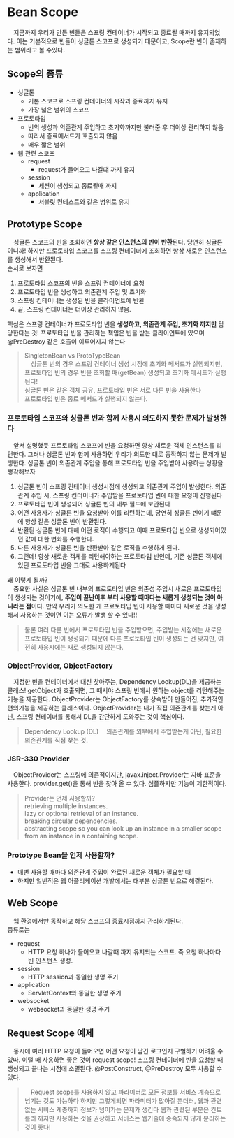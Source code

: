 # Bean Scope

　지금까지 우리가 만든 빈들은 스프링 컨테이너가 시작되고 종료될 때까지 유지되었다.
이는 기본적으로 빈들이 싱글톤 스코프로 생성되기 떄문이고, Scope란 빈이 존재하는 범위라고 볼 수있다.

## Scope의 종류
- 싱글톤
  - 기본 스코프로 스프링 컨테이너의 시작과 종료까지 유지
  - 가장 넓은 범위의 스코프
- 프로토타입
  - 빈의 생성과 의존관계 주입하고 초기화까지만 불러준 후 더이상 관리하지 않음
  - 따라서 종료메서드가 호출되지 않음
  - 매우 짧은 범위
- 웹 관련 스코프
  - request
    - request가 들어오고 나갈떄 까지 유지
  - session
    - 세션이 생성되고 종료될때 까지
  - application
    - 서블릿 컨테스트와 같은 범위로 유지
    
## Prototype Scope

　싱글톤 스코프의 빈을 조회하면 **항상 같은 인스턴스의 빈이 반환**된다. 당연히 싱글톤 이니까!
하지만 프로토타입 스코프를 스프링 컨테이너에 조회하면 항상 새로운 인스턴스를 생성해서 반환된다.  
순서로 보자면
1. 프로토타입 스코프의 빈을 스프링 컨테이너에 요청
2. 프로토타입 빈을 생성하고 의존관계 주입 및 초기화
3. 스프링 컨테이너는 생성된 빈을 클라이언트에 반환
4. 끝, 스프링 컨테이너는 더이상 관리하지 않음.

핵심은 스프링 컨테이너가 프로토타입 빈을 **생성하고, 의존관계 주입, 초기화 까지만** 담당한다는 것!
프로토타입 빈을 관리하는 책임은 빈을 받는 클라이언트에 있으며 @PreDestroy 같은 호출이 이루어지지 않는다

> SingletonBean vs ProtoTypeBean  
> 　싱글톤 빈의 경우 스프링 컨테이너 생성 시점에 초기화 메서드가 실행되지만,
> 프로토타입 빈의 경우 빈을 조회할 때(getBean) 생성되고 초기화 메서드가 실행된다!  
> 싱글톤 빈은 같은 객체 공유, 프로토타입 빈은 서로 다른 빈을 사용한다  
> 프로토타입 빈은 종료 메서드가 실행되지 않는다.

### 프로토타입 스코프와 싱글톤 빈과 함께 사용시 의도하지 못한 문제가 발생한다

　앞서 설명했듯 프로토타입 스코프에 빈을 요청하면 항상 새로운 객체 인스턴스를 리턴한다. 그러나 싱글톤 빈과 함께 사용하면
우리가 의도한 대로 동작하지 않는 문제가 발생한다. 싱글톤 빈이 의존관계 주입을 통해 프로토타입 빈을 주입받아 사용하는 
상황을 생각해보자

1. 싱글톤 빈이 스프링 컨테이너 생성시점에 생성되고 의존관계 주입이 발생한다.
의존관계 주입 시, 스프링 컨터이너가 주입받을 프로토타입 빈에 대한 요청이 진행된다
2. 프로토타입 빈이 생성되어 싱글톤 빈의 내부 필드에 보관된다
3. 어떤 사용자가 싱글톤 빈을 요청받아 이를 리턴하는데, 당연히 싱글톤 빈이기 떄문에 항상 같은 싱글톤 빈이 반환된다.
4. 반환된 싱글톤 빈에 대해 어떤 로직이 수행되고 이때 프로토타입 빈으로 생성되어있던 값에 대한 변화를 수행한다.
5. 다른 사용자가 싱글톤 빈을 반환받아 같은 로직을 수행하게 된다.
6. 그런데! 항상 새로운 객체를 리턴해야하는 프로토타입 빈인데, 기존 싱글톤 객체에 있던 프로토타입 빈을 그대로 사용하게된다

왜 이렇게 될까?  
　중요한 사실은 싱글톤 빈 내부의 프로토타입 빈은 의존성 주입시 새로운 프로토타입이 생성되는 것이기에,
**주입이 끝난이후 부터 사용할 때마다는 새롭게 생성되는 것이 아니라는 점**이다. 만약 우리가 의도한 게
프로토타입 빈이 사용할 때마다 새로운 것을 생성해서 사용하는 것이면 이는 오류가 발생 할 수 있다!!

> 물론 여러 다른 빈에서 프로토타입 빈을 주입받으면, 주입받는 시점에는 새로운 프로토타입 빈이 생성되기 때문에
> 다른 프로토타입 빈이 생성되는 건 맞지만, 여전히 사용시에는 새로 생성되지 않는다.

### ObjectProvider, ObjectFactory

　지정한 빈을 컨테이너에서 대신 찾아주는, Dependency Lookup(DL)을 제공하는 클래스!
getObject가 호출되면, 그 때서야 스프링 빈에서 원하는 object를 리턴해주는 기능을 제공한다.
ObjectProvider는 ObjectFactory를 상속받아 만들어진, 추가적인 편의기능을 제공하는 클래스이다.
ObjectProvider는 내가 직접 의존관계를 찾는게 아닌, 스프링 컨테이너를 통해서 DL을 간단하게 도와주는 것이 핵심이다.

> Dependency Lookup (DL)
> 　의존관계를 외부에서 주입받는게 아닌, 필요한 의존관계를 직접 찾는 것.

### JSR-330 Provider

　ObjectProvider는 스프링에 의존적이지만, javax.inject.Provider는 자바 표준을 사용한다.
provider.get()을 통해 빈을 찾아 올 수 있다. 심플하지만 기능이 제한적이다.

> Provider는 언제 사용할까?  
> retrieving multiple instances.  
> lazy or optional retrieval of an instance.  
> breaking circular dependencies.  
> abstracting scope so you can look up an instance in a smaller scope from an instance in a containing scope.

### Prototype Bean을 언제 사용할까?

- 매번 사용할 때마다 의존관계 주입이 완료된 새로운 객체가 필요할 때
- 하지만 일반적은 웹 어플리케이션 개발에서는 대부분 싱글톤 빈으로 해결된다.

## Web Scope

　웹 환경에서만 동작하고 해당 스코프의 종료시점까지 관리하게된다.  
종류로는
- request
  - HTTP 요청 하나가 들어오고 나갈때 까지 유지되는 스코프. 즉 요청 하나마다 빈 인스턴스 생성.
- session
  - HTTP session과 동일한 생명 주기
- application
  - ServletContext와 동일한 생명 주기
- websocket
  - websocket과 동일한 생명 주기

## Request Scope 예제
　동시에 여러 HTTP 요청이 들어오면 어떤 요청이 남긴 로그인지 구별하기 어려울 수 있따. 이럴 때 사용하면
 좋은 것이 request scope! 스프링 컨테이너에 빈을 요청할 때 생성되고 끝나는 시점에 소멸된다.
@PostConstruct, @PreDestroy 모두 사용할 수 있다.
 
>　Request scope를 사용하지 않고 파라미터로 모든 정보를 서비스 계층으로 넘기는 것도 가능하다
> 하지만 그렇게되면 파라미터가 많아질 뿐더러, 웹과 관련없는 서비스 계층까지 정보가 넘어가는 문제가 생긴다
> 웹과 관련된 부분은 컨트롤러 까지만 사용하는 것을 권장하고 서비스는 웹기술에 종속되지 않게 분리하는 것이 좋다!